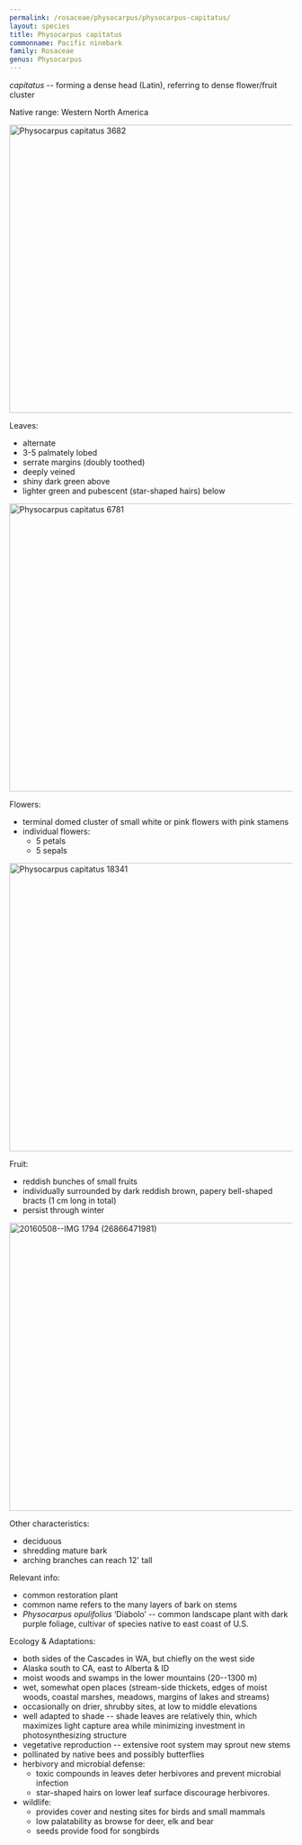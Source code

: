 ```yaml
---
permalink: /rosaceae/physocarpus/physocarpus-capitatus/
layout: species
title: Physocarpus capitatus
commonname: Pacific ninebark
family: Rosaceae
genus: Physocarpus
---
```


*capitatus* -- forming a dense head (Latin), referring to dense flower/fruit cluster

Native range: Western North America

<a title="Walter Siegmund / CC BY-SA (https://creativecommons.org/licenses/by-sa/3.0)" href="https://commons.wikimedia.org/wiki/File:Physocarpus_capitatus_3682.JPG"><img width="512" alt="Physocarpus capitatus 3682" src="https://upload.wikimedia.org/wikipedia/commons/thumb/4/4d/Physocarpus_capitatus_3682.JPG/512px-Physocarpus_capitatus_3682.JPG"></a>

Leaves:
  - alternate
  - 3-5 palmately lobed
  - serrate margins (doubly toothed)
  - deeply veined
  - shiny dark green above
  - lighter green and pubescent (star-shaped hairs) below

<a title="Walter Siegmund / CC BY-SA (https://creativecommons.org/licenses/by-sa/3.0)" href="https://commons.wikimedia.org/wiki/File:Physocarpus_capitatus_6781.JPG"><img width="512" alt="Physocarpus capitatus 6781" src="https://upload.wikimedia.org/wikipedia/commons/thumb/b/b7/Physocarpus_capitatus_6781.JPG/512px-Physocarpus_capitatus_6781.JPG"></a>

Flowers:
  - terminal domed cluster of small white or pink flowers with pink stamens
  - individual flowers:
    - 5 petals
    - 5 sepals

<a title="Walter Siegmund / CC BY-SA (http://creativecommons.org/licenses/by-sa/3.0/)" href="https://commons.wikimedia.org/wiki/File:Physocarpus_capitatus_18341.JPG"><img width="512" alt="Physocarpus capitatus 18341" src="https://upload.wikimedia.org/wikipedia/commons/thumb/7/7f/Physocarpus_capitatus_18341.JPG/512px-Physocarpus_capitatus_18341.JPG"></a>

Fruit:
  - reddish bunches of small fruits
  - individually surrounded by dark reddish brown, papery bell-shaped bracts (1 cm long in total)
  - persist through winter

<a title="Ryan McMinds / CC BY (https://creativecommons.org/licenses/by/2.0)" href="https://commons.wikimedia.org/wiki/File:20160508--IMG_1794_(26866471981).jpg"><img width="512" alt="20160508--IMG 1794 (26866471981)" src="https://upload.wikimedia.org/wikipedia/commons/thumb/a/ac/20160508--IMG_1794_%2826866471981%29.jpg/512px-20160508--IMG_1794_%2826866471981%29.jpg"></a>

Other characteristics:
  - deciduous
  - shredding mature bark
  - arching branches can reach 12' tall

Relevant info:
  - common restoration plant
  - common name refers to the many layers of bark on stems
  - *Physocarpus opulifolius* ‘Diabolo’ -- common landscape plant with dark purple foliage, cultivar of species native to east coast of U.S.

Ecology & Adaptations:
  - both sides of the Cascades in WA, but chiefly on the west side
  - Alaska south to CA, east to Alberta & ID
  - moist woods and swamps in the lower mountains (20--1300 m)
  - wet, somewhat open places (stream-side thickets, edges of moist woods, coastal marshes, meadows, margins of lakes and streams)
  - occasionally on drier, shrubby sites, at low to middle elevations
  - well adapted to shade -- shade leaves are relatively thin, which maximizes light capture area while minimizing investment in photosynthesizing structure
  - vegetative reproduction -- extensive root system may sprout new stems
  - pollinated by native bees and possibly butterflies
  - herbivory and microbial defense:
    - toxic compounds in leaves deter herbivores and prevent microbial infection
    - star-shaped hairs on lower leaf surface discourage herbivores.
  - wildlife:
    - provides cover and nesting sites for birds and small mammals
    - low palatability as browse for deer, elk and bear
    - seeds provide food for songbirds
